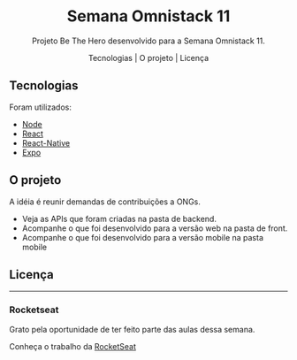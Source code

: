 # <div align="center">Semana Omnistack 11</div>  
<div align="center">Projeto Be The Hero desenvolvido para a Semana Omnistack 11.</div>  
</p>
<div align="center"> Tecnologias | O projeto | Licença </div>
</p>
<h2> Tecnologias </h2>
</p>
Foram utilizados:
<ul>
<li><a href="https://nodejs.org/en/">Node</a></li>
<li><a href="https://reactjs.org/">React</a></li>
<li><a href="https://reactnative.dev/">React-Native</a></li>
<li><a href="https://expo.io/">Expo</a></li>
</ul>
<h2> O projeto </h2>
</p>
A idéia é reunir demandas de contribuições a ONGs.
<ul>
<li>Veja as APIs que foram criadas na pasta de backend.</li>
<li>Acompanhe o que foi desenvolvido para a versão web na pasta de front.</li>
<li>Acompanhe o que foi desenvolvido para a versão mobile na pasta mobile</li>
</ul>
<h2> Licença </h2>
</p>
<hr>
<h3> Rocketseat </h3>
Grato pela oportunidade de ter feito parte das aulas dessa semana.</p> 
Conheça o trabalho da <a href="https://rocketseat.com.br/">RocketSeat</a>
